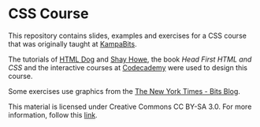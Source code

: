 CSS Course
=========

This repository contains slides, examples and exercises for a  CSS course that was originally taught at [KampaBits](http://www.bitsacademy.org/bits-family.html).

The tutorials of [HTML Dog](http://htmldog.com/) and [Shay Howe](http://learn.shayhowe.com/), the book *Head First HTML and CSS* and the interactive courses at [Codecademy](http://www.codecademy.com) were used to design this course.

Some exercises use graphics from the [The New York Times - Bits Blog](http://bits.blogs.nytimes.com/).

This material is licensed under Creative Commons CC BY-SA 3.0. For more
information, follow this [link](http://creativecommons.org/licenses/by-sa/3.0/).
